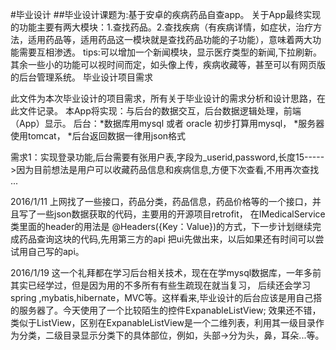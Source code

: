 #毕业设计
##毕业设计课题为:基于安卓的疾病药品自查app。
关于App最终实现的功能主要有两大模块：1.查找药品。2.查找疾病（有疾病详情，如症状，治疗方法，适用药品等，适用药品这一模块就是查找药品功能的子功能），意味着两大功能需要互相渗透。
tips:可以增加一个新闻模块，显示医疗类型的新闻,下拉刷新。
其余一些小的功能可以视时间而定，如头像上传，疾病收藏等，甚至可以有网页版的后台管理系统。
毕业设计项目需求

此文件为本次毕业设计的项目需求，所有关于毕业设计的需求分析和设计思路，在此文件记录。
本App将实现：与后台的数据交互，后台数据逻辑处理，前端（App）显示。
 后台：*数据库用mysql 或者 oracle 初步打算用mysql，
	   *服务器使用tomcat，
	   *后台返回数据一律用json格式
	   
需求1：实现登录功能,后台需要有张用户表,字段为_userid,password,长度15----->因为目前想法是用户可以收藏药品信息和疾病信息,方便下次查看,不用再次查找
...

2016/1/11
上网找了一些接口，药品分类，药品信息，药品价格等的一个接口，并且写了一些json数据获取的代码，主要用的开源项目retrofit，
在IMedicalService类里面的header的用法是 @Headers({Key：Value})的方式，下一步计划继续完成药品查询这块的代码,先用第三方的api
把ui先做出来，以后如果还有时间可以尝试用自己写的api。  
  
  
2016/1/19
这一个礼拜都在学习后台相关技术，现在在学mysql数据库，一年多前其实已经学过，但是因为用的不多所有有些生疏现在就当复习，
后续还会学习spring ,mybatis,hibernate，MVC等。这样看来,毕业设计的后台应该是用自己搭的服务器了。今天使用了一个比较陌生的控件ExpanableListView;
效果还不错，类似于ListView，区别在ExpanableListView是一个二维列表，利用其一级目录作为分类，二级目录显示分类下的具体部位，例如，头部->分为头，鼻，耳朵...等。